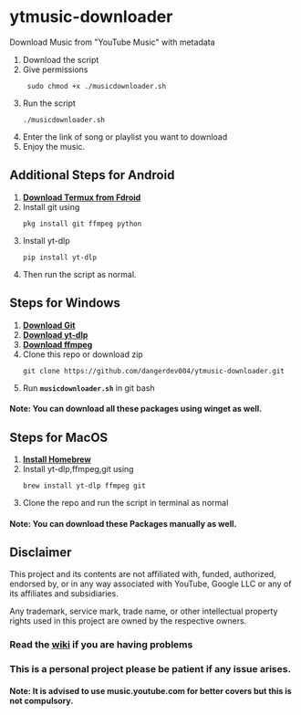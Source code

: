 # ytmusic-downloader
Download Music from "YouTube Music" with metadata
1. Download the script
2. Give permissions
     <p><dir="auto"><code> sudo chmod +x ./musicdownloader.sh </code></p>
3. Run the script
     <p><dir="auto"><code>./musicdownloader.sh</code></p>
4. Enter the link of song or playlist you want to download
6. Enjoy the music.

## Additional Steps for Android
1. **[Download Termux from Fdroid](https://f-droid.org/en/packages/com.termux/)**
2. Install git using
      <p><dir="auto"><code>pkg install git ffmpeg python</code></p>
3. Install yt-dlp
      <p><dir="auto"><code>pip install yt-dlp</code></p>  
4. Then run the script as normal.
   
## Steps for Windows
1. **[Download Git](https://git-scm.com/downloads)**
2. **[Download yt-dlp](https://github.com/yt-dlp/yt-dlp#installation)**
3. **[Download ffmpeg](http://ffmpeg.org/download.html)**
4. Clone this repo or download zip 
      <p><dir="auto"><code>git clone https://github.com/dangerdev004/ytmusic-downloader.git</code></p>
5. Run <code>**musicdownloader.sh**</code> in git bash

#### Note: You can download all these packages using winget as well.

## Steps for MacOS
1. **[Install Homebrew](https://brew.sh/)**
2. Install yt-dlp,ffmpeg,git using
   <p><code>brew install yt-dlp ffmpeg git</code>
3. Clone the repo and run the script in terminal as normal
#### Note: You can download these Packages manually as well.

## Disclaimer
This project and its contents are not affiliated with, funded, authorized, endorsed by, or in any way associated with YouTube, Google LLC or any of its affiliates and subsidiaries.

Any trademark, service mark, trade name, or other intellectual property rights used in this project are owned by the respective owners.

### Read the [wiki](https://github.com/dangerdev004/ytmusic-downloader/wiki/Common-Issues) if you are having problems

### This is a personal project please be patient if any issue arises.

#### Note: It is advised to use music.youtube.com for better covers but this is not compulsory.
